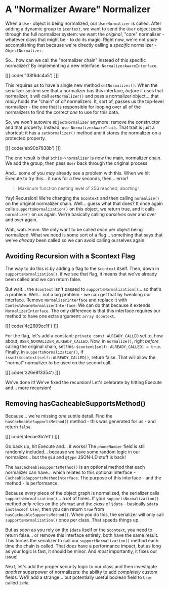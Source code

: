 # A "Normalizer Aware" Normalizer

When a `User` object is being normalized, our `UserNormalizer` is called. After
adding a dynamic group to `$context`, we want to send the `User` object *back*
through the full normalizer system: we want the *original*, "core" normalizer - whatever
class that might be - to do its magic. Right now, we're not *quite* accomplishing
that because we're directly calling a *specific* normalizer - `ObjectNormalizer`.

So... how can we call the "normalizer chain" instead of this specific normalizer?
By implementing a new interface: `NormalizerAwareInterface`.

[[[ code('138f6dc4a5') ]]]

This requires us to have a single new method `setNormalizer()`. When the serializer
system see that a normalizer has this interface, *before* it uses that normalizer,
it will call `setNormalizer()` and pass a normalizer object... that *really* holds
the "chain" of *all* normalizers. It, sort of, passes us the top-level normalizer -
the one that is responsible for looping over all of the normalizers to find the
correct *one* to use for this data.

So, we *won't* autowire `ObjectNormalizer` anymore: remove the constructor and
that property. Instead, `use NormalizerAwareTrait`. That trait is just a shortcut:
it has a `setNormalizer()` method and it stores the normalizer on a protected
property.

[[[ code('eb90b7938b') ]]]

The end result is that `$this->normalizer` is *now* the main, normalizer chain.
We add the group, then pass `User` back through the original process.

And... some of you *may* already see a problem with this. When we hit Execute to
try this... it runs for a few seconds, then... error!

> Maximum function nesting level of 256 reached, aborting!

Yay! Recursion! We're changing the `$context` and then calling `normalize()` on
the original normalizer chain. Well... guess what that does? It once again calls
`supportsNormalization()` on this object, we return true, and it calls `normalize()`
on us again. We're basically calling *ourselves* over and over and over again.

Wah, wah. Hmm. We only want to be called *once* per object being normalized. What
we need is some sort of a flag... something that says that we've *already* been
called so we can avoid calling ourselves again.

## Avoiding Recursion with a $context Flag

The way to do this is by adding a flag to the `$context` itself. Then, down in
`supportsNormalization()`, if we see that flag, it means that we've already been
called and we can return false.

But wait... the `$context` isn't passed to `supportsNormalization()`... so that's
a problem. Well... not a big problem - we can get that by tweaking our interface.
Remove `NormalizerInterface` and replace it with `ContextAwareNormalizerInterface`.
We can do that because it extends `NormalizerInterface`. The only difference is
that this interface requires our method to have one extra argument: `array $context`.

[[[ code('4c2609cc1f') ]]]

For the flag, let's add a constant: `private const ALREADY_CALLED` set to, how
about, `USER_NORMALIZER_ALREADY_CALLED`. Now, in `normalize()`, right *before*
calling the original chain, set this: `$context[self::ALREADY_CALLED] = true`.
Finally, in `supportsNormalization()`, if `isset($context[self::ALREADY_CALLED])`,
return false. That will allow the "normal" normalizer to be used on the second
call.

[[[ code('326e8f3354') ]]]

We've done it! We've fixed the recursion! Let's celebrate by hitting Execute and...
more recursion!

## Removing hasCacheableSupportsMethod()

Because... we're missing *one* subtle detail. Find the `hasCacheableSupportsMethod()`
method - this was generated for us - and return `false`. 

[[[ code('4edae3b2e1') ]]]

Go back up, hit Execute and... it works! The `phoneNumber` field is still randomly included... because we
have some random logic in our normalizer... but the `@id` and `@type` JSON-LD stuff
is back!

The `hasCacheableSupportsMethod()` is an optional method that each normalizer can
have... which relates to this optional interface - `CacheableSupportsMethodInterface`.
The purpose of this interface - and the method - is performance.

Because *every* piece of the object graph is normalized, the serializer calls
`supportsNormalization()`... a *lot* of times. If your `supportsNormalization()`
method *only* relies on the `$format` and the *class* of `$data` - basically
`$data instanceof User`, then you can return `true` from `hasCacheableSupportsMethod()`.
When you do this, the serializer will only call `supportsNormalization()` once per
class. That speeds things up.

But as *soon* as you rely on the `$data` itself or the `$context`, you need to
return false... or remove this interface entirely, both have the same result. This
forces the serializer to call our `supportNormalization()` method each time the
chain is called. That *does* have a performance impact, but as long as your logic
is fast, it should be minor. And *most* importantly, it fixes our issue!

Next, let's add the proper security logic to our class and then investigate
*another* superpower of normalizers: the ability to add *completely* custom fields.
We'll add a strange... but potentially useful boolean field to `User` called `isMe`.
